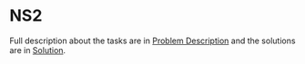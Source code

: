 # NS2

Full description about the tasks are in [Problem Description](https://github.com/Shukti042/Computer-Networks/blob/master/NS2/Specifications.pdf) and the solutions are in [Solution](https://github.com/Shukti042/Computer-Networks/tree/master/NS2/Solution). 